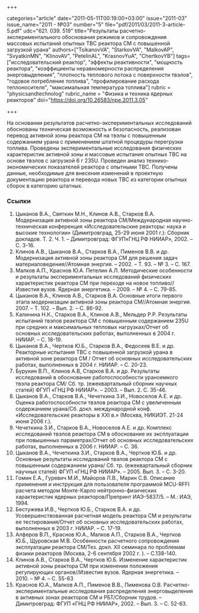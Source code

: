+++

categories="article"
date="2011-05-11T00:19:00+03:00"
issue="2011-03"
issue_name="2011 - №03"
number="5"
file="pdf/2011/03/2011-3-article-5.pdf"
udc="621. 039. 519"
title="Результаты расчетно- экспериментального обоснования режимов и сопровождения массовых испытаний опытных ТВС реактора СМ с повышенной загрузкой урана"
authors=["TsikanovVA", "StarkovVA", "MalkovAP", "SvyatkinMN", "KlinovAV", "PetelinAL", "KrasnovYuA", "ChertkovYB"]
tags=["исследовательский реактор", "эффекты реактивности", "мощность реактора", "коэффициенты неравномерности распределения энерговыделения", "плотность теплового потока с поверхности твэлов", "годовое потребление топлива", "профилирование расхода теплоносителя", "максимальная температура топлива"]
rubric = "physicsandtechnolog"
rubric_name = "Физика и техника ядерных реакторов"
doi="https://doi.org/10.26583/npe.2011.3.05"

+++

На основании результатов расчетно-экспериментальных исследований обоснованы техническая возможность и безопасность, реализован перевод активной зоны реактора СМ на твэлы с повышенным содержанием урана с применением штатной процедуры перегрузки топлива. Проведены экспериментальные исследования физических характеристик активной зоны и массовые испытания опытных ТВС на основе твэлов с загрузкой 6 г 235U. Проведен анализ технико-экономических показателей реактора с опытными ТВС. Получены данные, необходимые для внесения изменений в проектную документацию реактора и перевода новых ТВС из категории опытных сборок в категорию штатных.

### Ссылки

1. Цыканов В.А., Святкин М.Н., Клинов А.В., Старков В.А. Модернизация активной зоны реактора СМ/Международная научно-техническая конференция «Исследовательские реакторы: наука и высокие технологии» (Димитровград, 25-29 июня 2001 г.): Сборник докладов. Т. 2. Ч. 1. – Димитровград: ФГУП«ГНЦ РФ НИИАР», 2002. – С. 3-16.
2. Клинов А.В., Цыканов В.А., Старков В.А., Пименов В.В. и др. Модернизация активной зоны реактора СМ для решения задач материаловедения//Атомная энергия. – 2002. – Т. 93. – № 3. – С. 167.
3. Малков А.П., Краснов Ю.А. Петелин А.Л. Методические особенности и результаты экспериментальных исследований физических характеристик реактора СМ при переходе на новое топливо//Известия вузов. Ядерная энергетика. – 2009. – № 4. – С. 79-85.
4. Цыканов В.А., Клинов А.В., Старков В.А. Основные итоги первого этапа модернизации активной зоны реактора СМ//Атомная энергия. 2007. – Т. 102. – Вып. 2. – С. 86-92.
5. Калинина Н.К., Старков В.А., Клинов А.В., Мельдер Р.Р. Результаты испытаний твэлов реактора СМ с повышенным содержанием 235U при средних и максимальных тепловых нагрузках/Отчет об основных исследовательских работах, выполненных в 2004 г. НИИАР. – С. 18-19.
6. Цыканов В.А., Чертков Ю.Б., Старков В.А., Федосеев В.Е. и др. Реакторные испытания ТВС с повышенной загрузкой урана в активной зоне реактора СМ / Отчет об основных исследовательских работах, выполненных в 2004 г. НИИАР. – С. 20-23.
7. Бурукин В.П., Клинов А.В, Старков В.А. и др. Результаты исследований в обоснование работоспособности ураноемкого твэла реактора СМ/ Сб. тр. (ежеквартальный сборник научных статей) ФГУП «ГНЦ РФ НИИАР». – 2003. – Вып. 2. С. 35-46.
8. Цыканов В.А., Старков В.А., Чечеткина З.И., Новоселов А.Е. и др. Оценка работоспособности твэлов реактора СМ с увеличенным содержанием урана/Сб. докл. международной конф. «Исследовательские реакторы в XXI в.» (Москва, НИКИЭТ. 21-24 июня 2006 г.).
9. Чечеткина З.И., Старков В.А., Новоселов А.Е. и др. Комплекс исследований твэлов реактора СМ в обоснование их эксплуатации при повышенных параметрах/Отчет об основных исследовательских работах, выполненных в 2006 г. НИИАР. – С. 36.
10. Цыканов В.А., Чечеткина З.И., Старков В.А., Чертков Ю.Б. и др. Основные результаты исследований твэлов реактора СМ с повышенным содержанием урана/ Сб. тр. (ежеквартальный сборник научных статей) ФГУП «ГНЦ РФ НИИАР». – 2005. Вып. 3. – С. 3-20.
11. Гомин Е.А., Гуревич М.И., Майоров Л.В., Марин С.В. Описание применения и инструкция для пользователя программой MCU-RFFI расчета методом Монте-Карло нейтронно-физических характеристик ядерных реакторов/Препринт ИАЭ-5837/5. – М.: ИАЭ, 1994.
12. Бестужева И.В., Чертков Ю.Б., Старков В.А. и др. Усовершенствованная расчетная модель реактора СМ и результаты ее тестирования/Отчет об основных исследовательских работах, выполненных в 2003 г. НИИАР. – С. 17-19.
13. Алферов В.П., Краснов Ю.А., Малков А.П., Старков В.А., Чертков Ю.Б., Щуровская М.В. Особенности расчетного сопровождения эксплуатации реактора СМ/Тез. докл. XII семинара по проблемам физики реакторов (Москва, 2-6 сентября 2002 г. ). – С.138-140.
14. Клинов А.В., Старков В.А., Чертков Ю.Б. Изменение характеристик активной зоны реактора СМ при изменении положения регулирующих органов//Известия вузов. Ядерная энергетика. – 2010. – № 4. – С. 55-63
15. Краснов Ю.А., Малков А.П., Пименов В.В., Пименова О.В. Расчетно-экспериментальные исследования распределения энерговыделения в активных зонах реакторов СМ и РБТ/Сборник трудов. – Димитровград: ФГУП «ГНЦ РФ НИИАР», 2002. – Вып. 3. – С. 52-63.